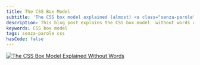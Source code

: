 ```yaml
---
title: The CSS Box Model
subtitle: 'The CSS box model explained (almost) <a class="senza-parole" href="/tags/senza-parole">without words</a>'
description: This blog post explains the CSS box model  without words on a simple and understandable drawing. The meaning and behavior of the margin, padding, content and border - all is there, plain and simple.
keywords: CSS box model
tags: senza-parole css
hasCode: false
---
```

<a href="http://designstew.deviantart.com/art/CSS-Box-Model-171276579"><img src="https://dl.dropboxusercontent.com/u/110510589/the-css-box-model/The_CSS_Box_Model_Explained_Without_Words.jpg" alt="The CSS Box Model Explained Without Words"></a>